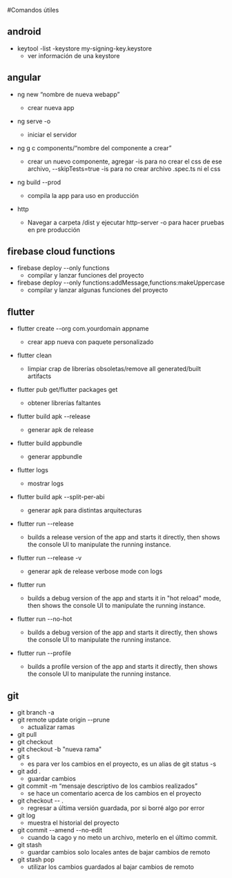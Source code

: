 #Comandos útiles

## android
- keytool -list -keystore my-signing-key.keystore
  - ver información de una keystore

## angular
- ng new “nombre de nueva webapp”
  - crear nueva app

- ng serve -o
  - iniciar el servidor

- ng g c components/“nombre del componente a crear” 
  - crear un nuevo componente, agregar -is para no crear el css de ese archivo, --skipTests=true -is para no crear archivo .spec.ts ni el css
- ng build --prod
  - compila la app para uso en producción 
- http
  - Navegar a carpeta /dist y ejecutar http-server -o para hacer pruebas en pre producción

## firebase cloud functions
- firebase deploy --only functions
  - compilar y lanzar funciones del proyecto
- firebase deploy --only functions:addMessage,functions:makeUppercase
  - compilar y lanzar algunas funciones del proyecto

## flutter
- flutter create --org com.yourdomain appname
  - crear app nueva con paquete personalizado

- flutter clean
  - limpiar crap de librerías obsoletas/remove all generated/built artifacts
- flutter pub get/flutter packages get 
  - obtener librerías faltantes
- flutter build apk --release
  - generar apk de release
- flutter build appbundle
  - generar appbundle
- flutter logs
  - mostrar logs
- flutter build apk --split-per-abi
  - generar apk para distintas arquitecturas
- flutter run --release
  - builds a release version of the app and starts it directly, then shows the console UI to manipulate the running instance.
- flutter run --release -v
  - generar apk de release verbose mode con logs
- flutter run
  - builds a debug version of the app and starts it in "hot reload" mode, then shows the console UI to manipulate the running instance.
- flutter run --no-hot
  - builds a debug version of the app and starts it directly, then shows the console UI to manipulate the running instance.
- flutter run --profile
  - builds a profile version of the app and starts it directly, then shows the console UI to manipulate the running instance.

## git
- git branch -a
- git remote update origin --prune
  - actualizar ramas
- git pull
- git checkout
- git checkout -b "nueva rama"
- git s
  - es para ver los cambios en el proyecto, es un alias de git status -s
- git add .
  - guardar cambios
- git commit -m “mensaje descriptivo de los cambios realizados”
  - se hace un comentario acerca de los cambios en el proyecto
- git checkout -- .
  - regresar a última versión guardada, por si borré algo por error
- git log
  - muestra el historial del proyecto
- git commit --amend --no-edit
  - cuando la cago y no meto un archivo, meterlo en el último commit. 
- git stash
  - guardar cambios solo locales antes de bajar cambios de remoto
- git stash pop
  - utilizar los cambios guardados al bajar cambios de remoto

